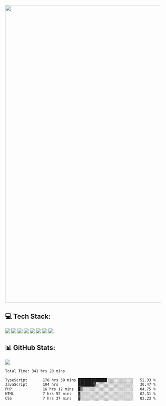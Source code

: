 <img style='width: 100vw' src='./hcampos_gradient.png'>

## 💻 Tech Stack:

![](https://img.shields.io/badge/next%20js-000000?style=for-the-badge&logo=nextdotjs&logoColor=white) ![](https://img.shields.io/badge/Tailwind_CSS-38B2AC?style=for-the-badge&logo=tailwind-css&logoColor=white) ![](https://img.shields.io/badge/React_Query-FF4154?style=for-the-badge&logo=React_Query&logoColor=white) ![](https://img.shields.io/badge/React-20232A?style=for-the-badge&logo=react&logoColor=61DAFB) ![](https://img.shields.io/badge/TypeScript-007ACC?style=for-the-badge&logo=typescript&logoColor=white) ![](https://img.shields.io/badge/JavaScript-323330?style=for-the-badge&logo=javascript&logoColor=F7DF1E) ![](https://img.shields.io/badge/Prisma-3982CE?style=for-the-badge&logo=Prisma&logoColor=white) ![](https://img.shields.io/badge/Supabase-181818?style=for-the-badge&logo=supabase&logoColor=white)

## 📊 GitHub Stats:

![](https://github-readme-stats.vercel.app/api?username=Sakoutecher&show_icons=true&count_private=true&&bg_color=70,11998e,38ef7d&title_color=fff&text_color=fff&icon_color=fff&hide_border=true)<br/>

<!--START_SECTION:waka-->

```txt
Total Time: 341 hrs 20 mins

TypeScript       178 hrs 38 mins █████████████░░░░░░░░░░░░   52.33 %
JavaScript       104 hrs         ███████▓░░░░░░░░░░░░░░░░░   30.47 %
PHP              16 hrs 12 mins  █▒░░░░░░░░░░░░░░░░░░░░░░░   04.75 %
HTML             7 hrs 52 mins   ▓░░░░░░░░░░░░░░░░░░░░░░░░   02.31 %
CSS              7 hrs 37 mins   ▓░░░░░░░░░░░░░░░░░░░░░░░░   02.23 %
```

<!--END_SECTION:waka-->
